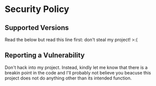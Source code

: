 # Security Policy

## Supported Versions

Read the below but read this line first: don't steal my project! >:(


## Reporting a Vulnerability

Don't hack into my project. Instead, kindly let me know that there is a breakin point in the code and I'll probably not believe you 
beacuse this project does not do anything other than its intended function.
